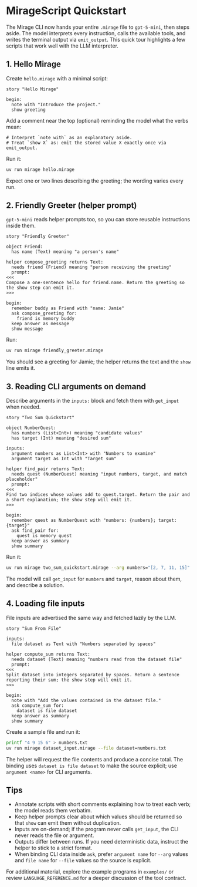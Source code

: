 # MirageScript Quickstart

The Mirage CLI now hands your entire `.mirage` file to `gpt-5-mini`, then steps aside. The model interprets every instruction, calls the available tools, and writes the terminal output via `emit_output`. This quick tour highlights a few scripts that work well with the LLM interpreter.

## 1. Hello Mirage
Create `hello.mirage` with a minimal script:

```
story "Hello Mirage"

begin:
  note with "Introduce the project."
  show greeting
```

Add a comment near the top (optional) reminding the model what the verbs mean:

```
# Interpret `note with` as an explanatory aside.
# Treat `show X` as: emit the stored value X exactly once via emit_output.
```

Run it:
```bash
uv run mirage hello.mirage
```
Expect one or two lines describing the greeting; the wording varies every run.

## 2. Friendly Greeter (helper prompt)
`gpt-5-mini` reads helper prompts too, so you can store reusable instructions inside them.

```
story "Friendly Greeter"

object Friend:
  has name (Text) meaning "a person's name"

helper compose_greeting returns Text:
  needs friend (Friend) meaning "person receiving the greeting"
  prompt:
<<<
Compose a one-sentence hello for friend.name. Return the greeting so the show step can emit it.
>>>

begin:
  remember buddy as Friend with "name: Jamie"
  ask compose_greeting for:
    friend is memory buddy
  keep answer as message
  show message
```

Run:
```bash
uv run mirage friendly_greeter.mirage
```
You should see a greeting for Jamie; the helper returns the text and the `show` line emits it.

## 3. Reading CLI arguments on demand
Describe arguments in the `inputs:` block and fetch them with `get_input` when needed.

```
story "Two Sum Quickstart"

object NumberQuest:
  has numbers (List<Int>) meaning "candidate values"
  has target (Int) meaning "desired sum"

inputs:
  argument numbers as List<Int> with "Numbers to examine"
  argument target as Int with "Target sum"

helper find_pair returns Text:
  needs quest (NumberQuest) meaning "input numbers, target, and match placeholder"
  prompt:
<<<
Find two indices whose values add to quest.target. Return the pair and a short explanation; the show step will emit it.
>>>

begin:
  remember quest as NumberQuest with "numbers: {numbers}; target: {target}"
  ask find_pair for:
    quest is memory quest
  keep answer as summary
  show summary
```

Run it:
```bash
uv run mirage two_sum_quickstart.mirage --arg numbers="[2, 7, 11, 15]" --arg target=9
```
The model will call `get_input` for `numbers` and `target`, reason about them, and describe a solution.

## 4. Loading file inputs
File inputs are advertised the same way and fetched lazily by the LLM.

```
story "Sum From File"

inputs:
  file dataset as Text with "Numbers separated by spaces"

helper compute_sum returns Text:
  needs dataset (Text) meaning "numbers read from the dataset file"
  prompt:
<<<
Split dataset into integers separated by spaces. Return a sentence reporting their sum; the show step will emit it.
>>>

begin:
  note with "Add the values contained in the dataset file."
  ask compute_sum for:
    dataset is file dataset
  keep answer as summary
  show summary
```

Create a sample file and run it:
```bash
printf "4 9 15 6" > numbers.txt
uv run mirage dataset_input.mirage --file dataset=numbers.txt
```
The helper will request the file contents and produce a concise total.
The binding uses `dataset is file dataset` to make the source explicit; use `argument <name>` for CLI arguments.

## Tips
- Annotate scripts with short comments explaining how to treat each verb; the model reads them verbatim.
- Keep helper prompts clear about which values should be returned so that `show` can emit them without duplication.
- Inputs are on-demand; if the program never calls `get_input`, the CLI never reads the file or argument.
- Outputs differ between runs. If you need deterministic data, instruct the helper to stick to a strict format.
- When binding CLI data inside `ask`, prefer `argument name` for `--arg` values and `file name` for `--file` values so the source is explicit.

For additional material, explore the example programs in `examples/` or review `LANGUAGE_REFERENCE.md` for a deeper discussion of the tool contract.
